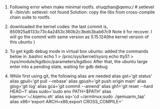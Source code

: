 1. Following error when make minimal rootfs.
shuqzhan@qemu:/ # setlevel 8
-/bin/sh: setlevel: not found
Solution: copy the libs from cross-compile chain suite to rootfs.

2. downloaded the kernel codes: the last commit is, 850925a8133c73c4a2453c360b2c3beb3bab67c9
Note it for recover. I will go the commit with same version as 5.15.124(the kernel version of this ubuntu )

3. To get kgdb debug mode in virtual box ubuntu:
 added the commands below in .bashrc
 echo 1 > /proc/sys/kernel/sysrq
echo ttyS1 > /sys/module/kgdboc/parameters/kgdboc
After that, the ubuntu targe enter into a pending state, waiting for gdb debug

4. While first using git, the following alias are needed
alias gst='git status'
alias gpull='git pull --rebase'
alias gpush='git push origin main'
alias glog='git log'
alias gca='git commit --amend'
alias gh1='git reset --hard HEAD~1'
alias sudo='sudo env PATH=$PATH'
alias kqemu='~/.kqemu.sh'
alias sq='cd ~/armlinux;sudo ./qemuarm_tap'
alias x86='export ARCH=x86;export CROSS_COMPILE='



